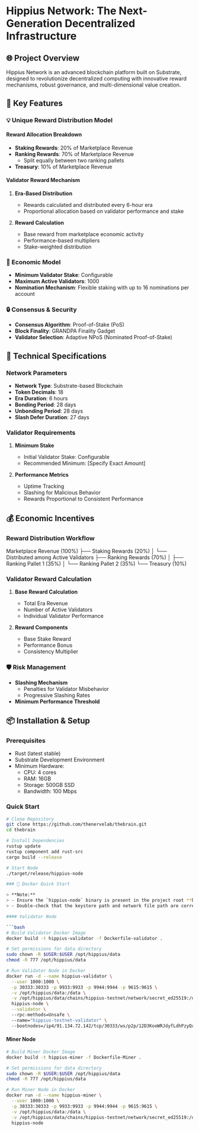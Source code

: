 # Hippius Network: The Next-Generation Decentralized Infrastructure

## 🌐 Project Overview

Hippius Network is an advanced blockchain platform built on Substrate, designed to revolutionize decentralized computing with innovative reward mechanisms, robust governance, and multi-dimensional value creation.

## 🔑 Key Features

### 💡 Unique Reward Distribution Model

#### Reward Allocation Breakdown
- **Staking Rewards**: 20% of Marketplace Revenue
- **Ranking Rewards**: 70% of Marketplace Revenue
  - Split equally between two ranking pallets
- **Treasury**: 10% of Marketplace Revenue

#### Validator Reward Mechanism
1. **Era-Based Distribution**
   - Rewards calculated and distributed every 6-hour era
   - Proportional allocation based on validator performance and stake

2. **Reward Calculation**
   - Base reward from marketplace economic activity
   - Performance-based multipliers
   - Stake-weighted distribution

### 🏦 Economic Model
- **Minimum Validator Stake**: Configurable
- **Maximum Active Validators**: 1000
- **Nomination Mechanism**: Flexible staking with up to 16 nominations per account

### 🔒 Consensus & Security
- **Consensus Algorithm**: Proof-of-Stake (PoS)
- **Block Finality**: GRANDPA Finality Gadget
- **Validator Selection**: Adaptive NPoS (Nominated Proof-of-Stake)

## 🚀 Technical Specifications

### Network Parameters
- **Network Type**: Substrate-based Blockchain
- **Token Decimals**: 18
- **Era Duration**: 6 hours
- **Bonding Period**: 28 days
- **Unbonding Period**: 28 days
- **Slash Defer Duration**: 27 days

### Validator Requirements
1. **Minimum Stake**
   - Initial Validator Stake: Configurable
   - Recommended Minimum: [Specify Exact Amount]

2. **Performance Metrics**
   - Uptime Tracking
   - Slashing for Malicious Behavior
   - Rewards Proportional to Consistent Performance

## 💰 Economic Incentives

### Reward Distribution Workflow

Marketplace Revenue (100%) ├── Staking Rewards (20%) │ └── Distributed among Active Validators ├── Ranking Rewards (70%) │ ├── Ranking Pallet 1 (35%) │ └── Ranking Pallet 2 (35%) └── Treasury (10%)



### Validator Reward Calculation
1. **Base Reward Calculation**
   - Total Era Revenue
   - Number of Active Validators
   - Individual Validator Performance

2. **Reward Components**
   - Base Stake Reward
   - Performance Bonus
   - Consistency Multiplier

### 🛡️ Risk Management
- **Slashing Mechanism**
  - Penalties for Validator Misbehavior
  - Progressive Slashing Rates
- **Minimum Performance Threshold**

## 📦 Installation & Setup

### Prerequisites
- Rust (latest stable)
- Substrate Development Environment
- Minimum Hardware:
  - CPU: 4 cores
  - RAM: 16GB
  - Storage: 500GB SSD
  - Bandwidth: 100 Mbps


### Quick Start
```bash
# Clone Repository
git clone https://github.com/thenervelab/thebrain.git
cd thebrain

# Install Dependencies
rustup update
rustup component add rust-src
cargo build --release

# Start Node
./target/release/hippius-node 

### 🐳 Docker Quick Start

> **Note:**  
> - Ensure the `hippius-node` binary is present in the project root **before** building any Docker image.  
> - Double-check that the keystore path and network file path are correct for your setup **before running** the container.

#### Validator Node

```bash
# Build Validator Docker Image
docker build -t hippius-validator -f Dockerfile-validator .

# Set permissions for data directory
sudo chown -R $USER:$USER /opt/hippius/data
chmod -R 777 /opt/hippius/data

# Run Validator Node in Docker
docker run -d --name hippius-validator \
  --user 1000:1000 \
  -p 30333:30333 -p 9933:9933 -p 9944:9944 -p 9615:9615 \
  -v /opt/hippius/data:/data \
  -v /opt/hippius/data/chains/hippius-testnet/network/secret_ed25519:/data/node-key \
  hippius-node \
  --validator \                       
  --rpc-methods=Unsafe \              
  --name="hippius-testnet-validator" \   
  --bootnodes=/ip4/91.134.72.142/tcp/30333/ws/p2p/12D3KooWRJdyfLdhPzyQrUHKWdEooNPsNFWRTfCS8tDSeysPDxVR
```

#### Miner Node

```bash
# Build Miner Docker Image
docker build -t hippius-miner -f Dockerfile-Miner .

# Set permissions for data directory
sudo chown -R $USER:$USER /opt/hippius/data
chmod -R 777 /opt/hippius/data

# Run Miner Node in Docker
docker run -d --name hippius-miner \
  --user 1000:1000 \
  -p 30333:30333 -p 9933:9933 -p 9944:9944 -p 9615:9615 \
  -v /opt/hippius/data:/data \
  -v /opt/hippius/data/chains/hippius-testnet/network/secret_ed25519:/data/node-key \
  hippius-node
```